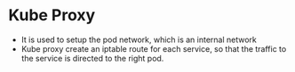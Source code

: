# Kube Proxy

- It is used to setup the pod network, which is an internal network
- Kube proxy create an iptable route for each service, so that the traffic to the service is directed to the right pod.

